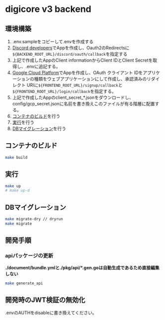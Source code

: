 # digicore v3 backend

## 環境構築

1. .env.sampleをコピーして.envを作成する
1. [Discord developers](https://discord.com/developers/applications)でAppを作成し、Oauth2のRedirectsに`${BACKEND_ROOT_URL}/discord/oauth/callback`を指定する
1. 上記で作成したAppのClient informationからClient IDとClient Secretを取得し、.envに追記する。
1. [Google Cloud Platform](https://console.cloud.google.com/home/dashboard)でAppを作成し、OAuth クライアント IDをアプリケーションの種類をウェブアプリケーションにして作成し、承認済みのリダイレクト URIに`${FRONTEND_ROOT_URL}/signup/callback`と`${FRONTEND_ROOT_URL}/login/callback`を指定する。
1. 上記で作成したAppのclient_secret_*.jsonをダウンロードし、config/gcp_secret.jsonに名前を書き換えこのファイルが有る階層に配置する。
1. [コンテナのビルド](#コンテナのビルド)を行う
1. [実行](#実行)を行う
1. [DBマイグレーション](#DBマイグレーション)を行う

## コンテナのビルド

```sh
make build
```

## 実行

```sh
make up
# make up-d
```

## DBマイグレーション

```sh
make migrate-dry // dryrun
make migrate
```

## 開発手順

### apiパッケージの更新

**./document/bundle.ymlと./pkg/api/*.gen.goは自動生成であるため直接編集しない**

```sh
make generate_api
```

## 開発時のJWT検証の無効化

.envのAUTHをdisableに書き換えてください。
